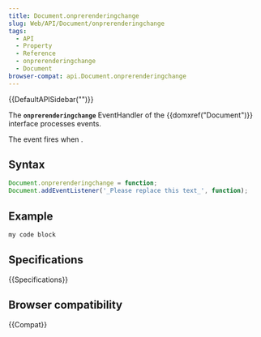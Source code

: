 ```yaml
---
title: Document.onprerenderingchange
slug: Web/API/Document/onprerenderingchange
tags:
  - API
  - Property
  - Reference
  - onprerenderingchange
  - Document
browser-compat: api.Document.onprerenderingchange
---
```

{{DefaultAPISidebar("")}}

The **`onprerenderingchange`** EventHandler of the {{domxref("Document")}} interface processes  events.

The  event fires when .

## Syntax

```js
Document.onprerenderingchange = function;
Document.addEventListener('_Please replace this text_', function);
```

## Example

```js
my code block
```

## Specifications

{{Specifications}}

## Browser compatibility

{{Compat}}

